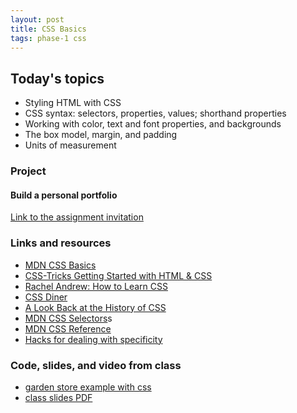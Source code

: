 ```yaml
---
layout: post
title: CSS Basics
tags: phase-1 css
---
```


## Today's topics

- Styling HTML with CSS
- CSS syntax: selectors, properties, values; shorthand properties
- Working with color, text and font properties, and backgrounds
- The box model, margin, and padding
- Units of measurement

### Project
#### Build a personal portfolio

[Link to the assignment invitation](https://classroom.github.com/a/Qy_BgLKw)

### Links and resources

- [MDN CSS Basics](https://developer.mozilla.org/en-US/docs/Learn/Getting_started_with_the_web/CSS_basics)
- [CSS-Tricks Getting Started with HTML & CSS](https://css-tricks.com/guides/beginner/)
- [Rachel Andrew: How to Learn CSS](https://www.smashingmagazine.com/2019/01/how-to-learn-css/)
- [CSS Diner](https://flukeout.github.io/)
- [A Look Back at the History of CSS](https://css-tricks.com/look-back-history-css/)
- [MDN CSS Selectors](https://developer.mozilla.org/en-US/docs/Web/CSS/CSS_Selectors)s
- [MDN CSS Reference](https://developer.mozilla.org/en-US/docs/Web/CSS/Reference)
- [Hacks for dealing with specificity](https://csswizardry.com/2014/07/hacks-for-dealing-with-specificity/)

### Code, slides, and video from class

- [garden store example with css](https://github.com/momentum-team-1/examples/tree/master/garden-store-css)
- [class slides PDF](/slide-decks/css-basics.pdf)
<!-- - [Morning class recording]
- [Afternoon class recording] -->
